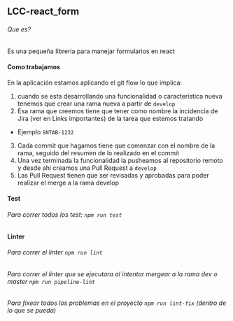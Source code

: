 ## LCC-react_form
###### Que es?
Es una  pequeña libreria para manejar formularios en react

#### Como trabajamos
En la aplicación estamos aplicando el git flow lo que implica:

1) cuando se esta desarrollando una funcionalidad o característica nueva tenemos que
crear una rama nueva a partir de `develop`
2) Esa rama que creemos tiene que tener como nombre la incidencia de Jira (ver en Links importantes)
de la tarea que estemos tratando
- Ejemplo `SNTAB-1232`
3) Cada commit que hagamos tiene que comenzar con el nombre de la rama, seguido del
    resumen de lo realizado en el commit
4) Una vez terminada la funcionalidad la pusheamos al repositorio remoto
    y desde ahi creamos una Pull Request a `develop`
5) Las Pull Request tienen que ser revisadas y aprobadas para poder realizar el merge
    a la rama develop


#### Test
###### Para correr todos los test: `npm run test`

#### Linter
###### Para correr el linter `npm run lint`
###### Para correr el linter que se ejecutara al intentar mergear a la rama dev o master `npm run pipeline-lint`
###### Para fixear todos los problemas en el proyecto `npm run lint-fix` (dentro de lo que se pueda)

